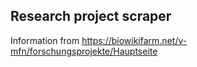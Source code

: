 Research project scraper
------------------------

Information from https://biowikifarm.net/v-mfn/forschungsprojekte/Hauptseite
